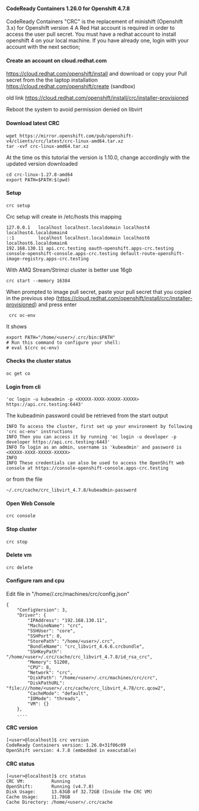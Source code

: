 #### CodeReady Containers 1.26.0 for Openshift 4.7.8
CodeReady Containers "CRC" is the replacement of minishift (Openshift 3.x) for Openshift version 4
A Red Hat account is required in order to access the user pull secret.
You must have a redhat account to install openshift 4 on your local machine.
If you have already one, login with your account with the next section;

 
#### Create an account on cloud.redhat.com

https://cloud.redhat.com/openshift/install
and download or copy your Pull secret from the the laptop
installation https://cloud.redhat.com/openshift/create (sandbox)

old link https://cloud.redhat.com/openshift/install/crc/installer-provisioned


Reboot the system to avoid permission denied on libvirt

#### Download latest CRC
```console 
wget https://mirror.openshift.com/pub/openshift-v4/clients/crc/latest/crc-linux-amd64.tar.xz
tar -xvf crc-linux-amd64.tar.xz
```

At the time os this tutorial the version is 1.10.0, change accordingly with the updated version downloaded

```console 
cd crc-linux-1.27.8-amd64
export PATH=$PATH:$(pwd)
```


#### Setup
```console 
crc setup
```
Crc setup will create in /etc/hosts this mapping
```console 
127.0.0.1   localhost localhost.localdomain localhost4 localhost4.localdomain4
::1         localhost localhost.localdomain localhost6 localhost6.localdomain6
192.168.130.11 api.crc.testing oauth-openshift.apps-crc.testing console-openshift-console.apps-crc.testing default-route-openshift-image-registry.apps-crc.testing
```



With AMQ Stream/Strimzi cluster is better use 16gb 
```console 
crc start --memory 16384 
 ```
 When prompted to image pull secret, paste your pull secret that you copied in the previous step (https://cloud.redhat.com/openshift/install/crc/installer-provisioned)
 and press enter

```console 
 crc oc-env
 ```
 It shows 
```console 
export PATH="/home/<user>/.crc/bin:$PATH"
# Run this command to configure your shell:
# eval $(crc oc-env)
```

#### Checks the cluster status
```console 
oc get co
```

#### Login from cli
```console 
'oc login -u kubeadmin -p <XXXXX-XXXX-XXXXX-XXXXX> https://api.crc.testing:6443'
```
The kubeadmin password could be retrieved from the start output

```console
INFO To access the cluster, first set up your environment by following 'crc oc-env' instructions 
INFO Then you can access it by running 'oc login -u developer -p developer https://api.crc.testing:6443' 
INFO To login as an admin, username is 'kubeadmin' and password is <XXXXX-XXXX-XXXXX-XXXXX> 
INFO                                              
INFO These credentials can also be used to access the OpenShift web console at https://console-openshift-console.apps-crc.testing 
```

or from the file 
```console
~/.crc/cache/crc_libvirt_4.7.8/kubeadmin-password
```

#### Open Web Console
```console 
crc console
```

#### Stop cluster
```console 
crc stop
```

#### Delete vm
```console 
crc delete
```

#### Configure ram and cpu
Edit file in  "/home/<user>/.crc/machines/crc/config.json"
```console 
{
    "ConfigVersion": 3,
    "Driver": {
        "IPAddress": "192.168.130.11",
        "MachineName": "crc",
        "SSHUser": "core",
        "SSHPort": 0,
        "StorePath": "/home/<user>/.crc",
        "BundleName": "crc_libvirt_4.6.6.crcbundle",
        "SSHKeyPath": "/home/<user>/.crc/cache/crc_libvirt_4.7.8/id_rsa_crc",
        "Memory": 51200,
        "CPU": 8,
        "Network": "crc",
        "DiskPath": "/home/<user>/.crc/machines/crc/crc",
        "DiskPathURL": "file:///home/<user>/.crc/cache/crc_libvirt_4.78/crc.qcow2",
        "CacheMode": "default",
        "IOMode": "threads",
        "VM": {}
    },
    ....
```

#### CRC version
```console
[<user>@localhost]$ crc version
CodeReady Containers version: 1.26.0+31f06c09
OpenShift version: 4.7.8 (embedded in executable)
```

#### CRC status
```console
[<user>@localhost]$ crc status
CRC VM:          Running
OpenShift:       Running (v4.7.8)
Disk Usage:      13.63GB of 32.72GB (Inside the CRC VM)
Cache Usage:     11.78GB
Cache Directory: /home/<user>/.crc/cache

```
